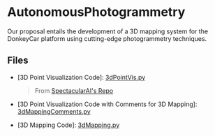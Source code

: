 # AutonomousPhotogrammetry
Our proposal entails the development of a 3D mapping system for the DonkeyCar platform using cutting-edge photogrammetry techniques.

<!--files -->

## Files
- [3D Point Visualization Code]: [3dPointVis.py ](3dPointVis.py)
  > From [SpectacularAI's Repo](https://github.com/SpectacularAI/sdk-examples/blob/main/python/oak/mapping_visu.py)

- [3D Point Visualization Code with Comments for 3D Mapping]: [3dMappingComments.py ](3dMappingComments.py)

- [3D Mapping Code]: [3dMapping.py ](3dMapping.py)









